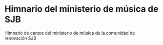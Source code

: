 # Himnario del ministerio de música de SJB
Himnario de cantos del ministerio de música de la comunidad de renovación SJB
